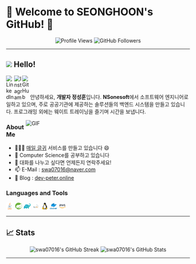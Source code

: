 # 🌟 Welcome to SEONGHOON's GitHub! 🌠

<div align="center">
  <img src="https://komarev.com/ghpvc/?username=swa07016&color=blueviolet" alt="Profile Views"/>
  <img src="https://img.shields.io/github/followers/swa07016?style=social" alt="GitHub Followers"/>
</div>

---

## <img src="https://media.giphy.com/media/hvRJCLFzcasrR4ia7z/giphy.gif" width="25px"> Hello!

<a href="https://www.linkedin.com/in/seong-hoon-jeong">
  <img align="left" alt="LinkedIn" width="22px" src="https://cdn.jsdelivr.net/npm/simple-icons@v3/icons/linkedin.svg" />
</a>
<a href="https://www.instagram.com/sunghoon0725">
  <img align="left" alt="Instagram" width="22px" src="https://cdn.jsdelivr.net/npm/simple-icons@v3/icons/instagram.svg" />
</a>
<a href="https://github.com/swa07016">
  <img align="left" alt="GitHub" width="22px" src="https://cdn.jsdelivr.net/npm/simple-icons@v3/icons/github.svg" />
</a>
<br><br>

안녕하세요, **개발자 정성훈**입니다. **NSonesoft**에서 소프트웨어 엔지니어로 일하고 있으며, 주로 공공기관에 제공하는 솔루션들의 백엔드 시스템을 만들고 있습니다. 프로그래밍 외에는 웨이트 트레이닝을 즐기며 시간을 보냅니다.

<img align="right" alt="GIF" src="https://i.giphy.com/media/v1.Y2lkPTc5MGI3NjExOHg2NnhkMzZ1NjFlMnlqNTd3MDA2b2k5bDhsNW8yMGkxdDB6enQ1eiZlcD12MV9pbnRlcm5hbF9naWZfYnlfaWQmY3Q9Zw/RbDKaczqWovIugyJmW/giphy.gif" width="450" />

### **About Me**

- 👨🏽‍💻 [매일 글귀](https://play.google.com/store/apps/details?id=com.silvertown.android.dailyphrase&hl=ko-KR) 서비스를 만들고 있습니다 😄
- 🌱 Computer Science를 공부하고 있습니다
- 💬 대화를 나누고 싶다면 언제든지 연락주세요!
- 📫 E-Mail : [swa07016@naver.com](mailto:swa07016@naver.com)
- 📝 Blog : [dev-peter.online](https://dev-peter.online/)

### **Languages and Tools**  

<p>
<code><img height="20" src="https://raw.githubusercontent.com/github/explore/master/topics/java/java.png"></code>
<code><img height="20" src="https://raw.githubusercontent.com/github/explore/master/topics/spring-boot/spring-boot.png"></code>
<code><img height="20" src="https://raw.githubusercontent.com/github/explore/master/topics/gradle/gradle.png"></code>
<code><img height="20" src="https://raw.githubusercontent.com/github/explore/master/topics/mysql/mysql.png"></code>
<code><img height="20" src="https://raw.githubusercontent.com/github/explore/master/topics/linux/linux.png"></code>
<code><img height="20" src="https://raw.githubusercontent.com/github/explore/master/topics/docker/docker.png"></code>
<code><img height="20" src="https://raw.githubusercontent.com/github/explore/master/topics/aws/aws.png"></code>
</p>

---

## 📈 Stats
<p align="center">
    <img src="https://github-readme-streak-stats.herokuapp.com/?user=swa07016&theme=dark" alt="swa07016's GitHub Streak" />
    <img src="https://github-readme-stats.vercel.app/api?username=swa07016&show_icons=true&theme=gotham" alt="swa07016's GitHub Stats" />
</p>


---
